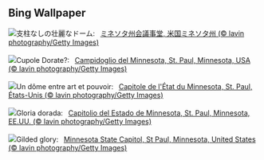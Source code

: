 ## Bing Wallpaper
![](https://www.bing.com/th?id=OHR.MinnesotaRotunda_JA-JP1387558437_UHD.jpg&w=1000)支柱なしの壮麗なドーム:&nbsp;&ensp;[ミネソタ州会議事堂, 米国ミネソタ州 (© lavin photography/Getty Images)](https://www.bing.com/th?id=OHR.MinnesotaRotunda_JA-JP1387558437_UHD.jpg)
<br><br/>
![](https://www.bing.com/th?id=OHR.MinnesotaRotunda_IT-IT5434409102_UHD.jpg&w=1000)Cupole Dorate?:&nbsp;&ensp;[Campidoglio del Minnesota, St. Paul, Minnesota, USA (© lavin photography/Getty Images)](https://www.bing.com/th?id=OHR.MinnesotaRotunda_IT-IT5434409102_UHD.jpg)
<br><br/>
![](https://www.bing.com/th?id=OHR.MinnesotaRotunda_FR-FR7400861841_UHD.jpg&w=1000)Un dôme entre art et pouvoir:&nbsp;&ensp;[Capitole de l'État du Minnesota, St. Paul, États-Unis (© lavin photography/Getty Images)](https://www.bing.com/th?id=OHR.MinnesotaRotunda_FR-FR7400861841_UHD.jpg)
<br><br/>
![](https://www.bing.com/th?id=OHR.MinnesotaRotunda_ES-ES1077273863_UHD.jpg&w=1000)Gloria dorada:&nbsp;&ensp;[Capitolio del Estado de Minnesota, St. Paul, Minnesota, EE.UU. (© lavin photography/Getty Images)](https://www.bing.com/th?id=OHR.MinnesotaRotunda_ES-ES1077273863_UHD.jpg)
<br><br/>
![](https://www.bing.com/th?id=OHR.MinnesotaRotunda_EN-GB8105337991_UHD.jpg&w=1000)Gilded glory:&nbsp;&ensp;[Minnesota State Capitol, St Paul, Minnesota, United States (© lavin photography/Getty Images)](https://www.bing.com/th?id=OHR.MinnesotaRotunda_EN-GB8105337991_UHD.jpg)
<br><br/>
